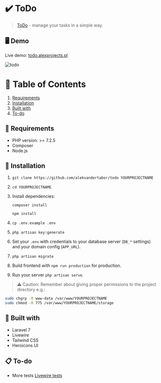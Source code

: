 ✔️ ToDo
======================
> [ToDo](https://todo.alexprojects.pl/) - manage your tasks in a simple way.

## 🖥️ Demo

Live demo: [todo.alexprojects.pl](https://todo.alexprojects.pl/)

![todo](https://aleksandertabor.pl/wp-content/uploads/2020/05/livewire-todo.gif)

# 🚩 Table of Contents

1. [Requirements](#-requirements)
2. [Installation](#-installation)
3. [Built with](#-built-with)
4. [To-do](#-to-do)

## 🔌 Requirements

- PHP version: >= 7.2.5
- Composer
- Node.js

## 🧾 Installation

1. `git clone https://github.com/aleksandertabor/todo YOURPROJECTNAME`
2. `cd YOURPROJECTNAME`
3. Install dependencies:

    `composer install`

    `npm install`

4. `cp .env.example .env`
5. `php artisan key:generate`
6. Set your `.env` with credentials to your database server (`DB_*` settings) and your domain config (`APP_URL`).
8. `php artisan migrate`
11. Build frontend with `npm run production` for production.
11. Run your server `php artisan serve`.

> ⚠️ Caution: Remember about giving proper permissions to the project directory e.g.:
```bash
sudo chgrp -R www-data /var/www/YOURPROJECTNAME
sudo chmod -R 775 /var/www/YOURPROJECTNAME/storage
```

## 🧰 Built with

- Laravel 7
- Livewire
- Tailwind CSS
- Heroicons UI

## 📋 To-do

- More tests [Livewire tests](https://laravel-livewire.com/docs/testing)